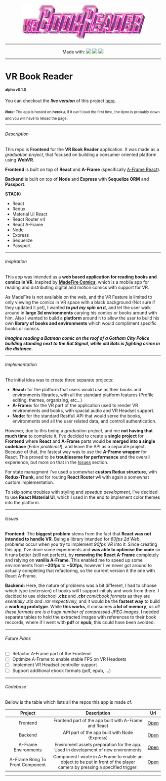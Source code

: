 <p align="center"><img src="/src/assets/Home/logo.png" width=400 style="text-align: center"/> </p>

------

<p align="center">
  Made with: 
  <img src="https://aframe.io/images/blog/registry.svg" height=20 /> 
  <img src="https://cdn4.iconfinder.com/data/icons/logos-3/600/React.js_logo-512.png" height=22 /> 
  <img src="https://seeklogo.com/images/N/nodejs-logo-FBE122E377-seeklogo.com.png" height=20/>
</p>

------

# VR Book Reader

<sup>**alpha v0.1.0**</sup>

You can checkout the ***live version*** of this project [here](http://www.vrbookreader.io).

<sub>***Note:*** The app is hosted on **heroku**, if it can't load the first time, the dyno is probably down and you will have to reload the page.</sub>

------

###### Description

This repo is **Frontend** for the **VR Book Reader** application. 
It was made as a *graduation project*, that focused on building a consumer oriented platform using **WebVR**.

**Frontend** is built on top of **React** and **A-Frame** (specifically [A-Frame React](https://github.com/ngokevin/aframe-react)).

**Backend** is built on top of **Node** and **Express** with **Sequelize ORM** and **Passport**.

**STACK:**

- React
- Redux
- Material UI React
- React Router v4
- React A-Frame
- Node
- Express
- Sequelize
- Passport

------

###### Inspiration

This app was intended as a **web based application for reading books and comics in VR**. Inspired by [**MadeFire Comics**](https://www.madefire.com/), which is a mobile app for reading and distributing digital and motion comics with support for VR. 

As MadeFire is not available on the web, and the VR Feature is limited to only viewing the comics in VR space with a black background (Not sure if they updated it yet), I wanted ***to put my spin on it***, and let the user walk around in **large 3d environments** carying his comics or books around with him. Also I wanted to build a **platform** around it to allow the user to build his own **library of books and environments** which would compliment specific books or comics.

***Imagine reading a Batman comic on the roof of a Gotham City Police building standing next to the Bat Signal, while old Bats is fighting crime in the distance.***

------

###### Implementation

The initial idea was to create three separate projects: 

- **React:** for the platform that users would use as their books and environments libraries, with all the standard platform features (Profile editing, themes, organizing, etc...)
- **A-Frame:** for the VR part of the application used to render VR environments and books, with spacial audio and VR Headset support.
- **Node:** for the standard Restfull API that would serve the books, environments and all the user related data, and controll authentication.

However, due to this being a *graduation project*, and me **not having that much time** to complete it, I've decided to create a **single project** for **Frontend** where **React** and **A-Frame** parts would be **merged into a single codebase** (*Enter problems!*), and leave the API as a separate project. Because of that, the fastest way was to use the **A-Frame wrapper** for React. This proved to be **troublesome for performance** and the overall experience, but more on that in the [Issues](#Issues) section.

For state managment I've used a somewhat **custom Redux structure**, with **Redux-Thunk**, and for routing **React Router v4** with again a somewhat custom implementation.

To skip some troubles with styling and *speedup development*, I've decided to use **React Material UI**, which I used in the end to implement color themes into the platform.

------

###### Issues

**Frontend:** The **biggest problem** stems from the fact that **React was not intended to handle VR**. Being a library intended for *60fps 2d Web*, problems occur when you try to implement *90fps VR* into it. Since creating this app, I've done some experiments and **was able to optimise the code** so it runs better (still not perfect), by **removing the React A-Frame** completely and relying on **vanilla A-Frame**. This enabled me to speed up some environments from **~20fps** to **~50fps**, however I've never got around to actually completing that refactoring, so the current version it the one with React A-Frame.

**Backend:** Here, the nature of problems was a bit different, I had to choose which type (extension) of books will I support initialy and work from there. I decided to use oldschool **.cbz** and **.cbr** *comicbook formats* as they are *esentially .zip and .rar respectively,* and it would be the **fastest way** to build a **working prototype**. While **this works**, it consumes **a lot of memory**, *as all these formats are is a huge number of compressed JPEG images*, I needed separate tables to hold the extracted images with references to their book reccords, where if I went with **pdf** or **epub**, this could have been avoided.

------

###### Future Plans

- [ ] Refactor A-Frame part of the Frontend
- [ ] Optimize A-Frame to enable stable FPS on VR Headsets
- [ ] Implement VR Headset controller support
- [ ] Support additional ebook formats (pdf, epub, ...)

------

###### Codebase

Bellow is the table which lists all the repos this app is made of.

|             Project              |                         Description                          |                             Url                              |
| :------------------------------: | :----------------------------------------------------------: | :----------------------------------------------------------: |
|             Frontend             |    Frontend part of the app built with A-Frame and React     | [Open](https://github.com/petrovicstefanrs/vr_library_interface) |
|             Backend              |        API part of the app built with Node (Express)         |  [Open](https://github.com/petrovicstefanrs/vr_library_api)  |
|       A-Frame Environments       | Enviroment assets preparation for the app. Used in development of new environments | [Open](https://github.com/petrovicstefanrs/vr_library_enviroments) |
| A-Frame Bring To Front Component | Component I wrote in A-Frame to enable an object to be put in front of the player camera by pressing a specified trigger. | [Open](https://github.com/petrovicstefanrs/aframe-bring-to-front) |

------

